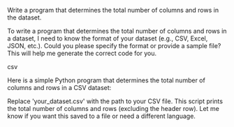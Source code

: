 Write a program that determines the total number of columns and rows in the dataset.

To write a program that determines the total number of columns and rows in a dataset, I need to know the format of your dataset (e.g., CSV, Excel, JSON, etc.). Could you please specify the format or provide a sample file? This will help me generate the correct code for you.

csv

Here is a simple Python program that determines the total number of columns and rows in a CSV dataset:

Replace 'your_dataset.csv' with the path to your CSV file. This script prints the total number of columns and rows (excluding the header row). Let me know if you want this saved to a file or need a different language.

